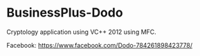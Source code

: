 # BusinessPlus-Dodo
Cryptology application using VC++ 2012 using MFC.


Facebook: https://www.facebook.com/Dodo-784261898423778/
